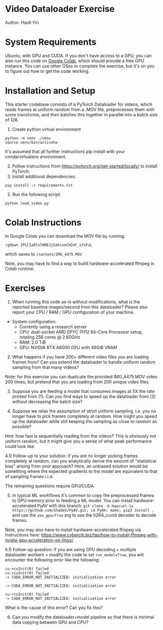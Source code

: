 # Video Dataloader Exercise

Author: Haoli Yin

# System Requirements

Ubuntu, with GPU and CUDA. If you don't have access to a GPU, you can also run this code on [Google Colab](https://colab.research.google.com/), which should provide a free GPU instance. You can use other OSes to complete the exercise, but it's on you to figure out how to get the code working.

# Installation and Setup

This starter codebase consists of a PyTorch Dataloader for videos, which reads frames at uniform random from a .MOV file, preprocesses them with some transforms, and then batches this together in parallel into a batch size of 128. 

1. Create python virtual environment

```
python -m venv ./venv
source venv/bin/activate
```

It's assumed that all further instructions pip install with your conda/virtualenv environment.

2. Follow instructions from https://pytorch.org/get-started/locally/ to install PyTorch. 
3. Install additional dependencies:

```
pip install -r requirements.txt
```

2. Run the following script:

```
python load_video.py
```

# Colab Instructions

In Google Colab you can download the MOV file by running:

```
!gdown 1PLCIa9lvlKMEJjSahixoChDsF_s7xFuL
```

which saves to `/content/IMG_4475.MOV`

Note, you may have to find a way to build hardware-accelerated ffmpeg in Colab runtime.

# Exercises


1) When running this code as-is without modifications, what is the reported baseline images/second from this dataloader? Please also report your CPU / RAM / GPU configuration of your machine.

- System configuration: 
    - Currently using a research server 
    - CPU: dual-socket AMD EPYC 7H12 64-Core Processor setup, totaling 256 cores @ 2.60GHz
    - RAM: 2.0 TiB
    - GPU: NVIDIA RTX A6000 GPU with 49GiB VRAM

2) What happens if you have 200+ different video files you are loading frames from? Can you extend the dataloader to handle uniform random sampling from that many videos?

Note: for this exercise you can duplicate the provided IMG_4475.MOV video 200 times, but pretend that you are loading from 200 unique video files.

3) Suppose you are feeding a model that consumes images at 5X the rate printed from (1). Can you find ways to speed up the dataloader from (2) without decreasing the batch size?

4) Suppose we relax the assumption of strict uniform sampling, i.e. you no longer have to pick frames completely at random. How might you speed up the dataloader while still keeping the sampling as close to random as possible?

Hint: how fast is sequentially reading from the videos? This is obviously not uniform random, but it might give you a sense of what peak performance could look like.

4.1) Follow-up to your solution: if you are no longer picking frames completely at random, can you analytically derive the amount of "statistical bias" arising from your approach? Here, an unbiased solution would be something where the expected gradients to the model are equivalent to that of sampling frames i.i.d. 

The remaining questions require GPU/CUDA. 

5) In typical ML workflows it's common to copy the preprocessed frames to GPU memory prior to feeding a ML model. You can install hardware-accelerated PyAV with this branch: `git clone -b hwaccel-1x https://github.com/Shade5/PyAV.git; cd PyAV; make; pip3 install .` and use the `use_gpu=True` arg to use the h264_cuvid decoder to decode frames.

Note, you may also have to install hardware-accelerated ffmpeg via instructions here: https://www.cyberciti.biz/faq/how-to-install-ffmpeg-with-nvidia-gpu-acceleration-on-linux/

5.1) Follow-up question: if you are using GPU decoding + multiple dataloader workers + modify the code to set `run_model=True`, you will encounter the following error like the following:

```
cu->cuInit(0) failed                                                                                     
cu->cuInit(0) failed                       
-> CUDA_ERROR_NOT_INITIALIZED: initialization error                                                                                                                                                                
                                                    
-> CUDA_ERROR_NOT_INITIALIZED: initialization error                                                                                                                                                                
                                                                                                         
cu->cuInit(0) failed                                                                                                                                                                                               
-> CUDA_ERROR_NOT_INITIALIZED: initialization error  
```

What is the cause of this error? Can you fix this? 

6) Can you modify the dataloader+model pipeline so that there is minimal data copying between GPU and CPU?